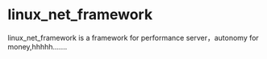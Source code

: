 # linux_net_framework
linux_net_framework is a framework for  performance server，autonomy for money,hhhhh.......
